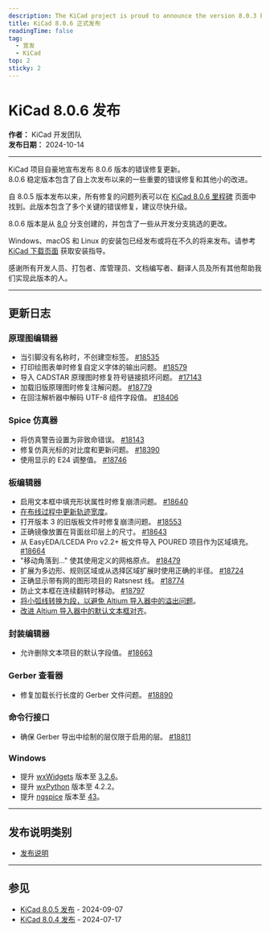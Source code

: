 ```yaml
---
description: The KiCad project is proud to announce the version 8.0.3 bug fix release. The 8.0.3 stable version contains critical bug fixes and other minor improvements since the previous release.
title: KiCad 8.0.6 正式发布
readingTime: false
tag:
  - 宣发
  - KiCad
top: 2
sticky: 2
---
```


# KiCad 8.0.6 发布

**作者：** KiCad 开发团队  
**发布日期：** 2024-10-14

---

KiCad 项目自豪地宣布发布 8.0.6 版本的错误修复更新。  
8.0.6 稳定版本包含了自上次发布以来的一些重要的错误修复和其他小的改进。

自 8.0.5 版本发布以来，所有修复的问题列表可以在 [KiCad 8.0.6 里程碑](https://gitlab.com/groups/kicad/-/milestones/40) 页面中找到。此版本包含了多个关键的错误修复，建议尽快升级。

8.0.6 版本是从 [8.0](https://gitlab.com/kicad/code/kicad/-/commits/8.0/) 分支创建的，并包含了一些从开发分支挑选的更改。

Windows、macOS 和 Linux 的安装包已经发布或将在不久的将来发布。请参考 [KiCad 下载页面](https://www.kicad.org/download) 获取安装指导。

感谢所有开发人员、打包者、库管理员、文档编写者、翻译人员及所有其他帮助我们实现此版本的人。

---

## 更新日志

### 原理图编辑器

- 当引脚没有名称时，不创建空标签。 [#18535](https://gitlab.com/kicad/code/kicad/-/issues/18535)
- 打印绘图表单时修复自定义字体的输出问题。 [#18579](https://gitlab.com/kicad/code/kicad/-/issues/18579)
- 导入 CADSTAR 原理图时修复符号链接损坏问题。 [#17143](https://gitlab.com/kicad/code/kicad/-/issues/17143)
- 加载旧版原理图时修复注解问题。 [#18779](https://gitlab.com/kicad/code/kicad/-/issues/18779)
- 在回注解析器中解码 UTF-8 组件字段值。 [#18406](https://gitlab.com/kicad/code/kicad/-/issues/18406)

### Spice 仿真器

- 将仿真警告设置为非致命错误。 [#18143](https://gitlab.com/kicad/code/kicad/-/issues/18143)
- 修复仿真光标的对比度和更新问题。 [#18390](https://gitlab.com/kicad/code/kicad/-/issues/18390)
- 使用显示的 E24 调整值。 [#18746](https://gitlab.com/kicad/code/kicad/-/issues/18746)

### 板编辑器

- 启用文本框中填充形状属性时修复崩溃问题。 [#18640](https://gitlab.com/kicad/code/kicad/-/issues/18640)
- [在布线过程中更新轨迹宽度](https://gitlab.com/kicad/code/kicad/-/commit/b48051d52f99e72b4b41a14101c58d0da7b79d0d)。
- 打开版本 3 的旧版板文件时修复崩溃问题。 [#18553](https://gitlab.com/kicad/code/kicad/-/issues/18553)
- 正确镜像放置在背面丝印层上的尺寸。 [#18643](https://gitlab.com/kicad/code/kicad/-/issues/18643)
- 从 EasyEDA/LCEDA Pro v2.2+ 板文件导入 POURED 项目作为区域填充。 [#18664](https://gitlab.com/kicad/code/kicad/-/issues/18664)
- "移动角落到…" 使其使用定义的网格原点。 [#18479](https://gitlab.com/kicad/code/kicad/-/issues/18479)
- 扩展为多边形、规则区域或从选择区域扩展时使用正确的半径。 [#18724](https://gitlab.com/kicad/code/kicad/-/issues/18724)
- 正确显示带有网的图形项目的 Ratsnest 线。 [#18774](https://gitlab.com/kicad/code/kicad/-/issues/18774)
- 防止文本框在连续翻转时移动。 [#18797](https://gitlab.com/kicad/code/kicad/-/issues/18797)
- [将小弧线转换为段，以避免 Altium 导入器中的溢出问题](https://gitlab.com/kicad/code/kicad/-/commit/e6ce4eb73e6b3cee977dfa5741a275056eba283d)。
- [改进 Altium 导入器中的默认文本框对齐](https://gitlab.com/kicad/code/kicad/-/commit/86f122416bbe181e7610972619841d2a2e921064)。

### 封装编辑器

- 允许删除文本项目的默认字段值。 [#18663](https://gitlab.com/kicad/code/kicad/-/issues/18663)

### Gerber 查看器

- 修复加载长行长度的 Gerber 文件问题。 [#18890](https://gitlab.com/kicad/code/kicad/-/issues/18890)

### 命令行接口

- 确保 Gerber 导出中绘制的层仅限于启用的层。 [#18811](https://gitlab.com/kicad/code/kicad/-/issues/18811)

### Windows

- 提升 [wxWidgets](https://www.wxwidgets.org/) 版本至 [3.2.6](https://www.wxwidgets.org/news/2024/09/wxwidgets-3.2.6-released/)。
- 提升 [wxPython](https://github.com/wxWidgets/Phoenix) 版本至 4.2.2。
- 提升 [ngspice](https://ngspice.sourceforge.io/) 版本至 [43](https://ngspice.sourceforge.io/news.html)。

---

## 发布说明类别

- [发布说明](https://www.kicad.org/blog/categories/Release-Notes)

---

## 参见

- [KiCad 8.0.5 发布](https://www.kicad.org/blog/2024/09/KiCad-8.0.5-Release/) - 2024-09-07
- [KiCad 8.0.4 发布](https://www.kicad.org/blog/2024/07/KiCad-8.0.4-Release/) - 2024-07-17
